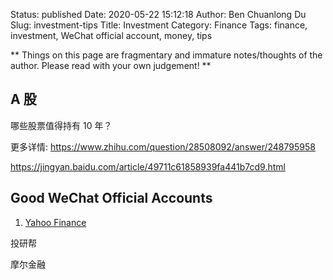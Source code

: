 Status: published
Date: 2020-05-22 15:12:18
Author: Ben Chuanlong Du
Slug: investment-tips
Title: Investment
Category: Finance
Tags: finance, investment, WeChat official account, money, tips

**
Things on this page are
fragmentary and immature notes/thoughts of the author.
Please read with your own judgement!
**

## A 股

哪些股票值得持有 10 年？

更多详情: https://www.zhihu.com/question/28508092/answer/248795958

https://jingyan.baidu.com/article/49711c61858939fa441b7cd9.html

## Good WeChat Official Accounts

1. [Yahoo Finance](https://finance.yahoo.com/news/)

投研帮

摩尔金融